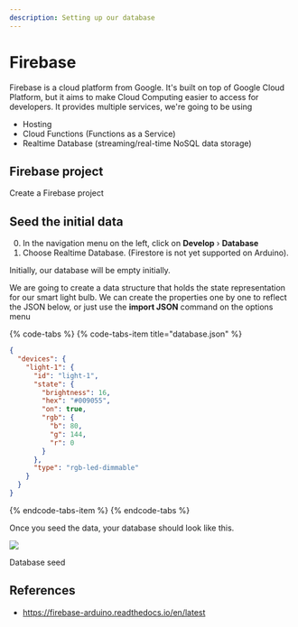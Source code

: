 ```yaml
---
description: Setting up our database
---
```


# Firebase

Firebase is a cloud platform from Google. It's built on top of Google Cloud
Platform, but it aims to make Cloud Computing easier to access for developers.
It provides multiple services, we're going to be using

- Hosting
- Cloud Functions (Functions as a Service)
- Realtime Database (streaming/real-time NoSQL data storage)

## Firebase project

Create a Firebase project

## Seed the initial data

0. In the navigation menu on the left, click on **Develop** › **Database**
1. Choose Realtime Database. (Firestore is not yet supported on Arduino).

Initially, our database will be empty initially.

We are going to create a data structure that holds the state representation for
our smart light bulb. We can create the properties one by one to reflect the
JSON below, or just use the **import JSON** command on the options menu


{% code-tabs %}
{% code-tabs-item title="database.json" %}

```json
{
  "devices": {
    "light-1": {
      "id": "light-1",
      "state": {
        "brightness": 16,
        "hex": "#009055",
        "on": true,
        "rgb": {
          "b": 80,
          "g": 144,
          "r": 0
        }
      },
      "type": "rgb-led-dimmable"
    }
  }
}
```
{% endcode-tabs-item %}
{% endcode-tabs %}

Once you seed the data, your database should look like this.

![](../assets/firebase-data.png)

Database seed

## References

- https://firebase-arduino.readthedocs.io/en/latest
